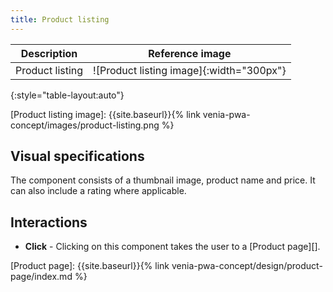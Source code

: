 ```yaml
---
title: Product listing
---
```


| Description     | Reference image                          |
| --------------- | :--------------------------------------: |
| Product listing | ![Product listing image]{:width="300px"} |
{:style="table-layout:auto"}

[Product listing image]: {{site.baseurl}}{% link venia-pwa-concept/images/product-listing.png %}

## Visual specifications

The component consists of a thumbnail image, product name and price.
It can also include a rating where applicable.

## Interactions

* **Click** - Clicking on this component takes the user to a [Product page][].

[Product page]: {{site.baseurl}}{% link venia-pwa-concept/design/product-page/index.md %}